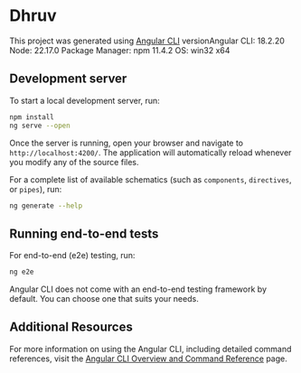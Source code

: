 # Dhruv

This project was generated using [Angular CLI](https://github.com/angular/angular-cli) versionAngular CLI: 18.2.20
Node: 22.17.0
Package Manager: npm 11.4.2
OS: win32 x64

## Development server

To start a local development server, run:



```bash
npm install
ng serve --open
```

Once the server is running, open your browser and navigate to `http://localhost:4200/`. The application will automatically reload whenever you modify any of the source files.


For a complete list of available schematics (such as `components`, `directives`, or `pipes`), run:

```bash
ng generate --help
```


## Running end-to-end tests

For end-to-end (e2e) testing, run:

```bash
ng e2e
```

Angular CLI does not come with an end-to-end testing framework by default. You can choose one that suits your needs.

## Additional Resources

For more information on using the Angular CLI, including detailed command references, visit the [Angular CLI Overview and Command Reference](https://angular.dev/tools/cli) page.
